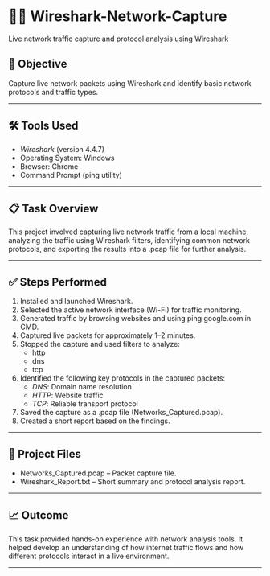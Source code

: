 # 🕵‍♂ Wireshark-Network-Capture
Live network traffic capture and protocol analysis using Wireshark

## 📌 Objective

Capture live network packets using Wireshark and identify basic network protocols and traffic types.

---

## 🛠 Tools Used

- *Wireshark* (version 4.4.7)
- Operating System: Windows
- Browser: Chrome
- Command Prompt (ping utility)

---

## 📋 Task Overview

This project involved capturing live network traffic from a local machine, analyzing the traffic using Wireshark filters, identifying common network protocols, and exporting the results into a .pcap file for further analysis.

---

## ✅ Steps Performed

1. Installed and launched Wireshark.
2. Selected the active network interface (Wi-Fi) for traffic monitoring.
3. Generated traffic by browsing websites and using ping google.com in CMD.
4. Captured live packets for approximately 1–2 minutes.
5. Stopped the capture and used filters to analyze:
   - http
   - dns
   - tcp
6. Identified the following key protocols in the captured packets:
   - *DNS*: Domain name resolution
   - *HTTP*: Website traffic
   - *TCP*: Reliable transport protocol
7. Saved the capture as a .pcap file (Networks_Captured.pcap).
8. Created a short report based on the findings.

---

## 📁 Project Files

- Networks_Captured.pcap – Packet capture file.
- Wireshark_Report.txt – Short summary and protocol analysis report.

---

## 📈 Outcome

This task provided hands-on experience with network analysis tools. It helped develop an understanding of how internet traffic flows and how different protocols interact in a live environment.

---
